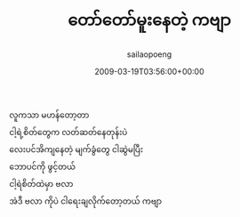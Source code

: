 ﻿---
_last_editor_used_jetpack: block-editor
_publicize_job_id: "59375474271"
_wp_old_date: "2021-06-09"
author: sailaopoeng
categories:
  - poems
date: "2009-03-19T03:56:00+00:00"
parent_post_id: null
post_id: "214"
timeline_notification: "1623210673"
title: တော်တော်မူးနေတဲ့ ကဗျာ
url: /2009/03/19/တော်တော်မူးနေတဲ့-ကဗျာ/

---
လူကသာ မဟန်တော့တာ  
ငါ့ရဲ့စိတ်တွေက လတ်ဆတ်နေတုန်းပဲ  
လေးပင်အိကျနေတဲ့ မျက်ခွံတွေ ငါဆွဲမပြီး  
ဘောပင်ကို ဖွင့်တယ်  
ငါ့ရဲစိတ်ထဲမှာ ဗလာ  
အဲဒီ ဗလာ ကိုပဲ ငါရေးချလိုက်တော့တယ် ကဗျာ
